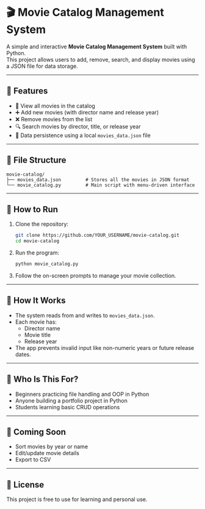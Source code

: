 
# 🎬 Movie Catalog Management System

A simple and interactive **Movie Catalog Management System** built with Python.  
This project allows users to add, remove, search, and display movies using a JSON file for data storage.

---

## 🎯 Features

- 📃 View all movies in the catalog
- ➕ Add new movies (with director name and release year)
- ❌ Remove movies from the list
- 🔍 Search movies by director, title, or release year
- 💾 Data persistence using a local `movies_data.json` file

---

## 📁 File Structure

```
movie-catalog/
├── movies_data.json         # Stores all the movies in JSON format
└── movie_catalog.py         # Main script with menu-driven interface
```

---

## 🚀 How to Run

1. Clone the repository:
   ```bash
   git clone https://github.com/YOUR_USERNAME/movie-catalog.git
   cd movie-catalog
   ```

2. Run the program:
   ```bash
   python movie_catalog.py
   ```

3. Follow the on-screen prompts to manage your movie collection.

---

## 🧠 How It Works

- The system reads from and writes to `movies_data.json`.
- Each movie has:
  - Director name
  - Movie title
  - Release year
- The app prevents invalid input like non-numeric years or future release dates.

---

## 👥 Who Is This For?

- Beginners practicing file handling and OOP in Python
- Anyone building a portfolio project in Python
- Students learning basic CRUD operations

---

## 📌 Coming Soon

- Sort movies by year or name
- Edit/update movie details
- Export to CSV

---

## 📄 License

This project is free to use for learning and personal use.
